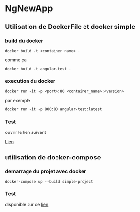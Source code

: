# NgNewApp

## Utilisation de DockerFile et docker simple
### build du docker 

```
docker build -t <container_name> . 
```

comme ça 
```
docker build -t angular-test .
```

### execution du docker

```
docker run -it -p <port>:80 <container_name>:<version>
```
par exemple

```
docker run -it -p 800:80 angular-test:latest
```

### Test

ouvrir le lien suivant 

[Lien](http://localhost:800)


## utilisation de docker-compose

### demarrage du projet avec docker

```docker-compose up --build simple-project```

### Test

disponible sur ce [lien](http://localhost:808) 